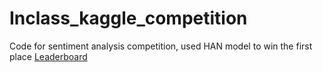 # Inclass_kaggle_competition
Code for sentiment analysis competition, used HAN model to win the first place [Leaderboard](https://www.kaggle.com/c/ml4nlp-sentiment-analysis/leaderboard)
